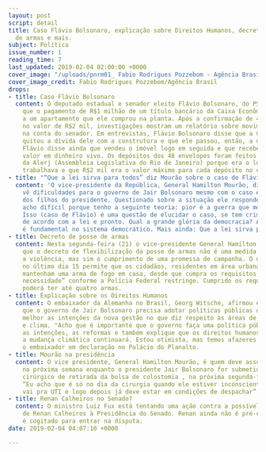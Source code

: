 ```yaml
---
layout: post
script: detail
title: Caso Flávio Bolsonaro, explicação sobre Direitos Humanos, decreto de posse
  de armas e mais.
subject: Política
issue_number: 1
reading_time: 7
last_updated: 2019-02-04 02:00:00 +0000
cover_image: "/uploads/pnrm01_ Fabio Rodrigues Pozzebom - Agência Brasil.jpg"
cover_image_credit: Fabio Rodrigues Pozzebom/Agência Brasil
drops:
- title: Caso Flávio Bolsonaro
  content: O deputado estadual e senador eleito Flávio Bolsonaro, do PSL, afirmou
    que o pagamento de R$1 milhão de um título bancário da Caixa Econômica é referente
    a um apartamento que ele comprou na planta. Após a confirmação de 48 depósitos
    no valor de R$2 mil, investigações mostram um relatório sobre movimentação atípicas
    na conta do senador. Em entrevistas, Flávio Bolsonaro disse que a Caixa Econômica
    quitou a dívida dele com a construtora e que ele passou, então, a dever a Caixa.
    Flávio disse ainda que vendeu o imóvel logo em seguida e que recebeu parte do
    valor em dinheiro vivo. Os depósitos dos 48 envelopes foram feitos em sua conta
    da Alerj (Assembleia Legislativa do Rio de Janeiro) porque era o local onde ele
    trabalhava e que R$2 mil era o valor máximo para cada depósito no caixa automático.
- title: "“Que a lei sirva para todos” diz Mourão sobre o caso de Flávio Bolsonaro"
  content: 'O vice-presidente da República, General Hamilton Mourão, disse que não
    vê dificuldades para o governo de Jair Bolsonaro mesmo com o caso envolvendo um
    dos filhos do presidente. Questionado sobre a situação ele respondeu: "Eu não
    acho difícil porque tenho a seguinte teoria: pior é a guerra que morre gente.
    Isso (caso de Flávio) é uma questão de elucidar o caso, se tem crime julgue-se
    de acordo com a lei e pronto. Qual a grande glória da democracia? A lei. A lei
    é fundamental no sistema democrático. Mais ainda: Que a lei sirva para todos".'
- title: Decreto de posse de armas
  content: Nesta segunda-feira (21) o vice-presidente General Hamilton Mourão afirmou
    que o decreto de flexibilização da posse de armas não é uma medida para combater
    a violência, mas sim o cumprimento de uma promessa de campanha. O decreto assinado
    no último dia 15 permite que os cidadãos, residentes em área urbana ou rural,
    mantenham uma arma de fogo em casa, desde que cumpra os requisitos de “efetiva
    necessidade” conforme a Polícia Federal restringe. Cumprido os requisitos, o cidadão
    poderá ter até quatro armas.
- title: Explicação sobre os Direitos Humanos
  content: O embaixador da Alemanha no Brasil, Georg Witsche, afirmou em entrevista
    que o governo de Jair Bolsonaro precisa adotar políticas públicas que expliquem
    melhor as intenções da nova gestão no que diz respeito às áreas de direitos humanos
    e clima. "Acho que é importante que o governo faça uma política pública que explique
    as intenções, as reformas e também explique que os direitos humanos, a luta contra
    a mudança climática continuará. Estou otimista, mas temos afazeres juntos", afirmou
    o embaixador em declaração no Palácio do Planalto.
- title: Mourão na presidência
  content: O vice presidente, General Hamilton Mourão, é quem deve assumir a Presidência
    na próxima semana enquanto o presidente Jair Bolsonaro for submetido ao procedimento
    cirúrgico de retirada da bolsa de colostomia , na próxima segunda-feira (28).
    “Eu acho que é só no dia da cirurgia quando ele estiver inconsciente. Depois ele
    vai pra UTI e logo depois já deve estar em condições de despachar” afirmou Mourão.
- title: Renan Calheiros no Senado?
  content: O ministro Luiz Fux está tentando uma ação contra a possível candidatura
    de Renan Calheiros à Presidência do Senado. Renan ainda não é pré-candidato, mas
    é cogitado para entrar na disputa.
date: 2019-02-04 04:07:10 +0000

---
```

